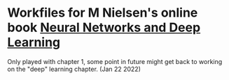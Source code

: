 # Workfiles for M Nielsen's online book [Neural Networks and Deep Learning](http://neuralnetworksanddeeplearning.com/)



Only played with chapter 1,  some point in future might get back to working on the "deep" learning chapter.
(Jan 22 2022)

